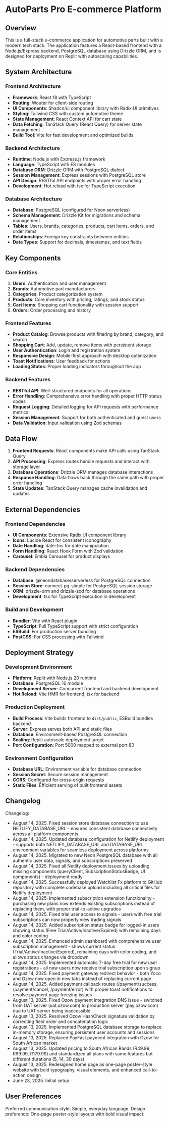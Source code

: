 # AutoParts Pro E-commerce Platform

## Overview

This is a full-stack e-commerce application for automotive parts built with a modern tech stack. The application features a React-based frontend with a Node.js/Express backend, PostgreSQL database using Drizzle ORM, and is designed for deployment on Replit with autoscaling capabilities.

## System Architecture

### Frontend Architecture
- **Framework**: React 18 with TypeScript
- **Routing**: Wouter for client-side routing
- **UI Components**: Shadcn/ui component library with Radix UI primitives
- **Styling**: Tailwind CSS with custom automotive theme
- **State Management**: React Context API for cart state
- **Data Fetching**: TanStack Query (React Query) for server state management
- **Build Tool**: Vite for fast development and optimized builds

### Backend Architecture
- **Runtime**: Node.js with Express.js framework
- **Language**: TypeScript with ES modules
- **Database ORM**: Drizzle ORM with PostgreSQL dialect
- **Session Management**: Express sessions with PostgreSQL store
- **API Design**: RESTful API endpoints with proper error handling
- **Development**: Hot reload with tsx for TypeScript execution

### Database Architecture
- **Database**: PostgreSQL (configured for Neon serverless)
- **Schema Management**: Drizzle Kit for migrations and schema management
- **Tables**: Users, brands, categories, products, cart items, orders, and order items
- **Relationships**: Foreign key constraints between entities
- **Data Types**: Support for decimals, timestamps, and text fields

## Key Components

### Core Entities
1. **Users**: Authentication and user management
2. **Brands**: Automotive part manufacturers
3. **Categories**: Product categorization system
4. **Products**: Core inventory with pricing, ratings, and stock status
5. **Cart Items**: Shopping cart functionality with session support
6. **Orders**: Order processing and history

### Frontend Features
- **Product Catalog**: Browse products with filtering by brand, category, and search
- **Shopping Cart**: Add, update, remove items with persistent storage
- **User Authentication**: Login and registration system
- **Responsive Design**: Mobile-first approach with desktop optimization
- **Toast Notifications**: User feedback for actions
- **Loading States**: Proper loading indicators throughout the app

### Backend Features
- **RESTful API**: Well-structured endpoints for all operations
- **Error Handling**: Comprehensive error handling with proper HTTP status codes
- **Request Logging**: Detailed logging for API requests with performance metrics
- **Session Management**: Support for both authenticated and guest users
- **Data Validation**: Input validation using Zod schemas

## Data Flow

1. **Frontend Requests**: React components make API calls using TanStack Query
2. **API Processing**: Express routes handle requests and interact with storage layer
3. **Database Operations**: Drizzle ORM manages database interactions
4. **Response Handling**: Data flows back through the same path with proper error handling
5. **State Updates**: TanStack Query manages cache invalidation and updates

## External Dependencies

### Frontend Dependencies
- **UI Components**: Extensive Radix UI component library
- **Icons**: Lucide React for consistent iconography
- **Date Handling**: date-fns for date manipulation
- **Form Handling**: React Hook Form with Zod validation
- **Carousel**: Embla Carousel for product displays

### Backend Dependencies
- **Database**: @neondatabase/serverless for PostgreSQL connection
- **Session Store**: connect-pg-simple for PostgreSQL session storage
- **ORM**: drizzle-orm and drizzle-zod for database operations
- **Development**: tsx for TypeScript execution in development

### Build and Development
- **Bundler**: Vite with React plugin
- **TypeScript**: Full TypeScript support with strict configuration
- **ESBuild**: For production server bundling
- **PostCSS**: For CSS processing with Tailwind

## Deployment Strategy

### Development Environment
- **Platform**: Replit with Node.js 20 runtime
- **Database**: PostgreSQL 16 module
- **Development Server**: Concurrent frontend and backend development
- **Hot Reload**: Vite HMR for frontend, tsx for backend

### Production Deployment
- **Build Process**: Vite builds frontend to `dist/public`, ESBuild bundles backend
- **Server**: Express serves both API and static files
- **Database**: Environment-based PostgreSQL connection
- **Scaling**: Replit autoscale deployment target
- **Port Configuration**: Port 5000 mapped to external port 80

### Environment Configuration
- **Database URL**: Environment variable for database connection
- **Session Secret**: Secure session management
- **CORS**: Configured for cross-origin requests
- **Static Files**: Efficient serving of built frontend assets

## Changelog

Changelog:
- August 14, 2025. Fixed session store database connection to use NETLIFY_DATABASE_URL - ensures consistent database connectivity across all platform components
- August 14, 2025. Updated database configuration for Netlify deployment - supports both NETLIFY_DATABASE_URL and DATABASE_URL environment variables for seamless deployment across platforms
- August 14, 2025. Migrated to new Neon PostgreSQL database with all authentic user data, signals, and subscriptions preserved
- August 14, 2025. Fixed all Netlify deployment issues by uploading missing components (queryClient, SubscriptionStatusBadge, UI components) - deployment ready
- August 14, 2025. Successfully deployed Watchlist Fx platform to GitHub repository with complete codebase upload including all critical files for Netlify deployment
- August 14, 2025. Implemented subscription extension functionality - purchasing new plans now extends existing subscriptions instead of replacing them, with proper trial-to-active upgrades
- August 14, 2025. Fixed trial user access to signals - users with free trial subscriptions can now properly view trading signals
- August 14, 2025. Added subscription status badge for logged-in users showing status (Free Trial/Active/Inactive/Expired) with remaining days and color coding
- August 14, 2025. Enhanced admin dashboard with comprehensive user subscription management - shows current status (Trial/Active/Inactive/Expired), remaining days with color coding, and allows status changes via dropdown
- August 14, 2025. Implemented automatic 7-day free trial for new user registrations - all new users now receive trial subscription upon signup
- August 14, 2025. Fixed payment gateway redirect behavior - both Yoco and Ozow now open in new tabs instead of replacing current page
- August 14, 2025. Added payment callback routes (/payment/success, /payment/cancel, /payment/error) with proper toast notifications to resolve payment page freezing issues
- August 13, 2025. Fixed Ozow payment integration DNS issue - switched from UAT server (uat.ozow.com) to production server (pay.ozow.com) due to UAT server being inaccessible
- August 13, 2025. Resolved Ozow HashCheck signature validation by correcting field order and concatenation logic
- August 13, 2025. Implemented PostgreSQL database storage to replace in-memory storage, ensuring persistent user accounts and sessions
- August 13, 2025. Replaced PayFast payment integration with Ozow for South African market
- August 13, 2025. Updated pricing to South African Rands (R49.99, R99.99, R179.99) and standardized all plans with same features but different durations (5, 14, 30 days)
- August 13, 2025. Redesigned home page as one-page poster-style website with bold typography, visual elements, and enhanced call-to-action design
- June 23, 2025. Initial setup

## User Preferences

Preferred communication style: Simple, everyday language.
Design preference: One-page poster-style layouts with bold visual impact.